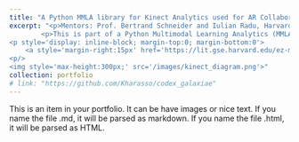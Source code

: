 ```yaml
---
title: "A Python MMLA library for Kinect Analytics used for AR Collaboration Studies"
excerpt: "<p>Mentors: Prof. Bertrand Schneider and Iulian Radu, Harvard Graduate School of Education, 2019<p/>
        <p>This is part of a Python Multimodal Learning Analytics (MMLA) library developed to capture and process learning processes in a series of experiments at the Harvard Learning Innovation and Technology Lab. My work in this library was focused on the development of a Microsoft Kinect sensor data processing functionalities for an AR-assisted learning experiment for Physics. I also implemented methods for parallelizing data cleansing, transformation, and clustering procedures to optimize efficiency, which achieved a substantial reduction in processing time, contributing to the creation of a scalable and robust library for analyzing sensor data from human subjects engaged in AR learning experiments.<p/>
<p style='display: inline-block; margin-top:0; margin-bottom:0'>
    <a style='margin-right:15px' href='https://lit.gse.harvard.edu/ez-mmla-toolkit'>Project Link<a/>
<p/>
<img style='max-height:300px;' src='/images/kinect_diagram.png'>"
collection: portfolio
# link: "https://github.com/Kharasso/codex_galaxiae"
---
```


This is an item in your portfolio. It can be have images or nice text. If you name the file .md, it will be parsed as markdown. If you name the file .html, it will be parsed as HTML. 
